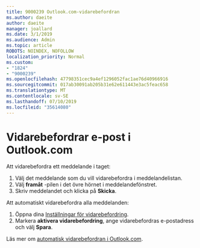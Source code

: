 ```yaml
---
title: 9000239 Outlook.com-vidarebefordran
ms.author: daeite
author: daeite
manager: joallard
ms.date: 3/1/2019
ms.audience: Admin
ms.topic: article
ROBOTS: NOINDEX, NOFOLLOW
localization_priority: Normal
ms.custom:
- "1824"
- "9000239"
ms.openlocfilehash: 47798351cec9a4ef1296052fac1ae76d40966916
ms.sourcegitcommit: 017ab30091ab205b31e62e611443e3ac5feac658
ms.translationtype: MT
ms.contentlocale: sv-SE
ms.lasthandoff: 07/10/2019
ms.locfileid: "35614080"
---
```

# <a name="forwarding-email-in-outlookcom"></a>Vidarebefordrar e-post i Outlook.com

Att vidarebefordra ett meddelande i taget:

1. Välj det meddelande som du vill vidarebefordra i meddelandelistan.
2. Välj **framåt** -pilen i det övre hörnet i meddelandefönstret.
3. Skriv meddelandet och klicka på **Skicka**.

Att automatiskt vidarebefordra alla meddelanden:

1. Öppna dina [Inställningar för vidarebefordring](https://outlook.live.com/mail/options/mail/forwarding/forwardingOption).
2. Markera **aktivera vidarebefordring**, ange vidarebefordras e-postadress och välj **Spara**.

Läs mer om [automatisk vidarebefordran i Outlook.com](https://support.office.com/article/6246987c-6c8f-4144-b255-14fc07007dad?wt.mc_id=Office_Outlook_com_Alchemy).